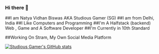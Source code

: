 ### Hi there 👋


##I am Natya Vidhan Biswas AKA Studious Gamer (SG)
##I am from Delhi, India
##I Like Computers and Programming
##I'm A Halfstack (backend) Web , Game and A Software Developer
##I'm Currently in 10th Standard


##Working On Stram, My Own Social Media Platform

[![Studious Gamer's GitHub stats](https://github-readme-stats.vercel.app/api?username=studiousgamer)](https://github.com/studiousgamer/github-readme-stats)

<!--
**studiousgamer/studiousgamer** is a ✨ _special_ ✨ repository because its `README.md` (this file) appears on your GitHub profile.

Here are some ideas to get you started:

- 🔭 I’m currently working on ...
- 🌱 I’m currently learning ...
- 👯 I’m looking to collaborate on ...
- 🤔 I’m looking for help with ...
- 💬 Ask me about ...
- 📫 How to reach me: ...
- 😄 Pronouns: ...
- ⚡ Fun fact: ...
-->
